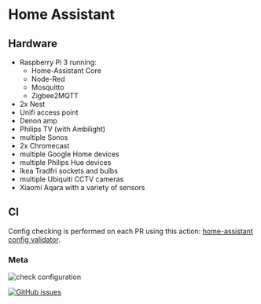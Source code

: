 # Home Assistant

## Hardware

 - Raspberry Pi 3 running:
   - Home-Assistant Core
   - Node-Red
   - Mosquitto
   - Zigbee2MQTT
 - 2x Nest
 - Unifi access point
 - Denon amp
 - Philips TV (with Ambilight)
 - multiple Sonos
 - 2x Chromecast
 - multiple Google Home devices
 - multiple Philips Hue devices
 - Ikea Tradfri sockets and bulbs
 - multiple Ubiquiti CCTV cameras
 - Xiaomi Aqara with a variety of sensors

## CI

Config checking is performed on each PR using this action: [home-assistant config validator](https://github.com/marketplace/actions/home-assistant-config-validator).

### Meta

![check configuration](https://github.com/glitchcrab/homeassistant/workflows/check%20configuration/badge.svg)

[![GitHub issues](https://img.shields.io/github/issues/glitchcrab/homeassistant?style=for-the-badge&logo=appveyor)](https://github.com/glitchcrab/homeassistant/issues)

